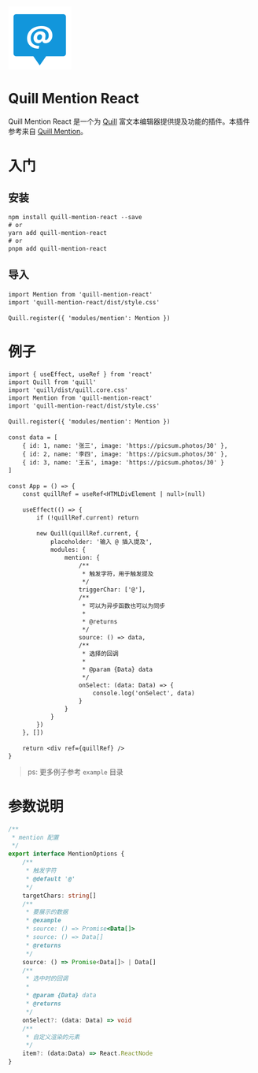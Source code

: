 ![Quill Mention](./accets/ico.svg 'Quill Mention')

# Quill Mention React

Quill Mention React 是一个为 [Quill](https://quilljs.com/) 富文本编辑器提供提及功能的插件。本插件参考来自 [Quill Mention](https://github.com/quill-mention/quill-mention/tree/master)。

# 入门

## 安装

```shell
npm install quill-mention-react --save
# or
yarn add quill-mention-react
# or
pnpm add quill-mention-react
```

## 导入

```shell
import Mention from 'quill-mention-react'
import 'quill-mention-react/dist/style.css'

Quill.register({ 'modules/mention': Mention })
```

# 例子

```tsx
import { useEffect, useRef } from 'react'
import Quill from 'quill'
import 'quill/dist/quill.core.css'
import Mention from 'quill-mention-react'
import 'quill-mention-react/dist/style.css'

Quill.register({ 'modules/mention': Mention })

const data = [
	{ id: 1, name: '张三', image: 'https://picsum.photos/30' },
	{ id: 2, name: '李四', image: 'https://picsum.photos/30' },
	{ id: 3, name: '王五', image: 'https://picsum.photos/30' }
]

const App = () => {
	const quillRef = useRef<HTMLDivElement | null>(null)

	useEffect(() => {
		if (!quillRef.current) return

		new Quill(quillRef.current, {
			placeholder: '输入 @ 插入提及',
			modules: {
				mention: {
					/**
					 * 触发字符，用于触发提及
					 */
					triggerChar: ['@'],
					/**
					 * 可以为异步函数也可以为同步
					 *
					 * @returns
					 */
					source: () => data,
					/**
					 * 选择的回调
					 *
					 * @param {Data} data
					 */
					onSelect: (data: Data) => {
						console.log('onSelect', data)
					}
				}
			}
		})
	}, [])

	return <div ref={quillRef} />
}
```

> ps: 更多例子参考 `example` 目录

# 参数说明

```ts
/**
 * mention 配置
 */
export interface MentionOptions {
	/**
	 * 触发字符
	 * @default '@'
	 */
	targetChars: string[]
	/**
	 * 要展示的数据
	 * @example
	 * source: () => Promise<Data[]>
	 * source: () => Data[]
	 * @returns
	 */
	source: () => Promise<Data[]> | Data[]
	/**
	 * 选中时的回调
	 *
	 * @param {Data} data
	 * @returns
	 */
	onSelect?: (data: Data) => void
	/**
	 * 自定义渲染的元素
	 */
	item?: (data:Data) => React.ReactNode
}
```

